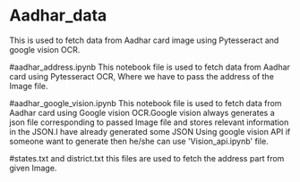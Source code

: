 # Aadhar_data
This is used to fetch data from Aadhar card image using Pytesseract and google vision OCR.

#aadhar_address.ipynb
This notebook file is used to fetch data from Aadhar card using Pytesseract OCR, Where we have to pass the address of the Image file.

#aadhar_google_vision.ipynb
This notebook file is used to fetch data from Aadhar card using Google vision OCR.Google vision always generates a json file corresponding to passed Image file and stores relevant information in the JSON.I have already generated some JSON Using google vision API if someone want to generate then he/she can use 'Vision_api.ipynb' file.

#states.txt and district.txt
this files are used to fetch the address part from given Image.

